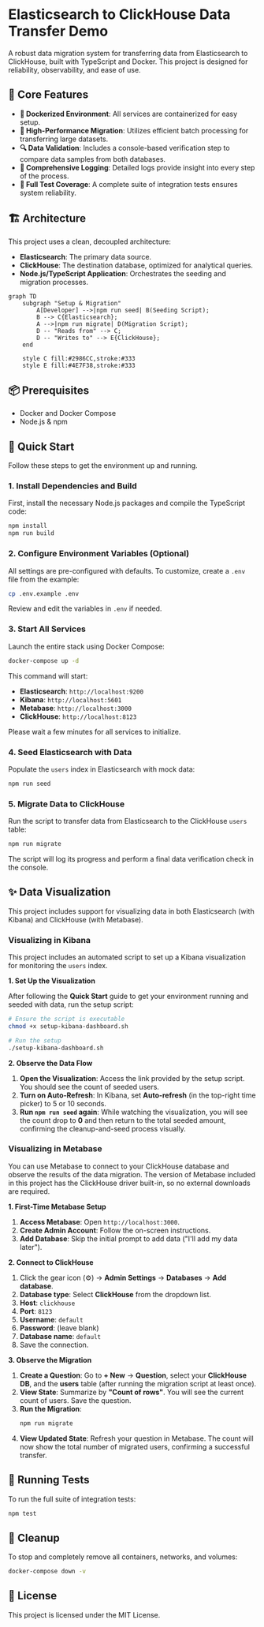 # Elasticsearch to ClickHouse Data Transfer Demo

A robust data migration system for transferring data from Elasticsearch to ClickHouse, built with TypeScript and Docker. This project is designed for reliability, observability, and ease of use.

## 🎯 Core Features

- **🐳 Dockerized Environment**: All services are containerized for easy setup.
- **🚀 High-Performance Migration**: Utilizes efficient batch processing for transferring large datasets.
- **🔍 Data Validation**: Includes a console-based verification step to compare data samples from both databases.
- **📝 Comprehensive Logging**: Detailed logs provide insight into every step of the process.
- **🧪 Full Test Coverage**: A complete suite of integration tests ensures system reliability.

## 🏗️ Architecture

This project uses a clean, decoupled architecture:

- **Elasticsearch**: The primary data source.
- **ClickHouse**: The destination database, optimized for analytical queries.
- **Node.js/TypeScript Application**: Orchestrates the seeding and migration processes.

```mermaid
graph TD
    subgraph "Setup & Migration"
        A[Developer] -->|npm run seed| B(Seeding Script);
        B --> C{Elasticsearch};
        A -->|npm run migrate| D(Migration Script);
        D -- "Reads from" --> C;
        D -- "Writes to" --> E{ClickHouse};
    end

    style C fill:#2986CC,stroke:#333
    style E fill:#4E7F38,stroke:#333
```

## 📦 Prerequisites

- Docker and Docker Compose
- Node.js & npm

## 🚀 Quick Start

Follow these steps to get the environment up and running.

### 1. Install Dependencies and Build

First, install the necessary Node.js packages and compile the TypeScript code:

```bash
npm install
npm run build
```

### 2. Configure Environment Variables (Optional)

All settings are pre-configured with defaults. To customize, create a `.env` file from the example:

```bash
cp .env.example .env
```

Review and edit the variables in `.env` if needed.

### 3. Start All Services

Launch the entire stack using Docker Compose:

```bash
docker-compose up -d
```

This command will start:

- **Elasticsearch**: `http://localhost:9200`
- **Kibana**: `http://localhost:5601`
- **Metabase**: `http://localhost:3000`
- **ClickHouse**: `http://localhost:8123`

Please wait a few minutes for all services to initialize.

### 4. Seed Elasticsearch with Data

Populate the `users` index in Elasticsearch with mock data:

```bash
npm run seed
```

### 5. Migrate Data to ClickHouse

Run the script to transfer data from Elasticsearch to the ClickHouse `users` table:

```bash
npm run migrate
```

The script will log its progress and perform a final data verification check in the console.

## ✨ Data Visualization

This project includes support for visualizing data in both Elasticsearch (with Kibana) and ClickHouse (with Metabase).

### Visualizing in Kibana

This project includes an automated script to set up a Kibana visualization for monitoring the `users` index.

**1. Set Up the Visualization**

After following the **Quick Start** guide to get your environment running and seeded with data, run the setup script:

```bash
# Ensure the script is executable
chmod +x setup-kibana-dashboard.sh

# Run the setup
./setup-kibana-dashboard.sh
```

**2. Observe the Data Flow**

1.  **Open the Visualization**: Access the link provided by the setup script. You should see the count of seeded users.
2.  **Turn on Auto-Refresh**: In Kibana, set **Auto-refresh** (in the top-right time picker) to 5 or 10 seconds.
3.  **Run `npm run seed` again**: While watching the visualization, you will see the count drop to **0** and then return to the total seeded amount, confirming the cleanup-and-seed process visually.

### Visualizing in Metabase

You can use Metabase to connect to your ClickHouse database and observe the results of the data migration. The version of Metabase included in this project has the ClickHouse driver built-in, so no external downloads are required.

**1. First-Time Metabase Setup**

1.  **Access Metabase**: Open `http://localhost:3000`.
2.  **Create Admin Account**: Follow the on-screen instructions.
3.  **Add Database**: Skip the initial prompt to add data ("I'll add my data later").

**2. Connect to ClickHouse**

1.  Click the gear icon (⚙️) -> **Admin Settings** -> **Databases** -> **Add database**.
2.  **Database type**: Select **ClickHouse** from the dropdown list.
3.  **Host**: `clickhouse`
4.  **Port**: `8123`
5.  **Username**: `default`
6.  **Password**: (leave blank)
7.  **Database name**: `default`
8.  Save the connection.

**3. Observe the Migration**

1.  **Create a Question**: Go to **+ New** -> **Question**, select your **ClickHouse DB**, and the **users** table (after running the migration script at least once).
2.  **View State**: Summarize by **"Count of rows"**. You will see the current count of users. Save the question.
3.  **Run the Migration**:
    ```bash
    npm run migrate
    ```
4.  **View Updated State**: Refresh your question in Metabase. The count will now show the total number of migrated users, confirming a successful transfer.

## 🧪 Running Tests

To run the full suite of integration tests:

```bash
npm test
```

## 🧹 Cleanup

To stop and completely remove all containers, networks, and volumes:

```bash
docker-compose down -v
```

## 📄 License

This project is licensed under the MIT License.
